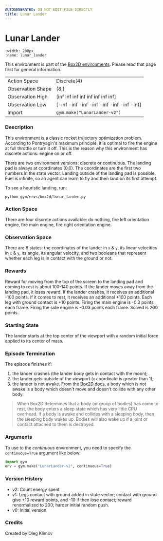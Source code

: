 ```yaml
---
AUTOGENERATED: DO NOT EDIT FILE DIRECTLY
title: Lunar Lander
---
```


# Lunar Lander

```{figure} ../../_static/videos/box2d/lunar_lander.gif 
:width: 200px
:name: lunar_lander
```

This environment is part of the <a href='../box2d'>Box2D environments</a>. Please read that page first for general information.

|   |   |
|---|---|
| Action Space | Discrete(4) |
| Observation Shape | (8,) |
| Observation High | [inf inf inf inf inf inf inf inf] |
| Observation Low | [-inf -inf -inf -inf -inf -inf -inf -inf] |
| Import | `gym.make("LunarLander-v2")` | 


### Description
This environment is a classic rocket trajectory optimization problem.
According to Pontryagin's maximum principle, it is optimal to fire the
engine at full throttle or turn it off. This is the reason why this
environment has discrete actions: engine on or off.

There are two environment versions: discrete or continuous.
The landing pad is always at coordinates (0,0). The coordinates are the
first two numbers in the state vector.
Landing outside of the landing pad is possible. Fuel is infinite, so an agent
can learn to fly and then land on its first attempt.

To see a heuristic landing, run:
```
python gym/envs/box2d/lunar_lander.py
```
<!-- To play yourself, run: -->
<!-- python examples/agents/keyboard_agent.py LunarLander-v2 -->

### Action Space
There are four discrete actions available: do nothing, fire left
orientation engine, fire main engine, fire right orientation engine.

### Observation Space
There are 8 states: the coordinates of the lander in `x` & `y`, its linear
velocities in `x` & `y`, its angle, its angular velocity, and two booleans
that represent whether each leg is in contact with the ground or not.

### Rewards
Reward for moving from the top of the screen to the landing pad and coming
to rest is about 100-140 points.
If the lander moves away from the landing pad, it loses reward.
If the lander crashes, it receives an additional -100 points. If it comes
to rest, it receives an additional +100 points. Each leg with ground
contact is +10 points.
Firing the main engine is -0.3 points each frame. Firing the side engine
is -0.03 points each frame. Solved is 200 points.

### Starting State
The lander starts at the top center of the viewport with a random initial
force applied to its center of mass.

### Episode Termination
The episode finishes if:
1) the lander crashes (the lander body gets in contact with the moon);
2) the lander gets outside of the viewport (`x` coordinate is greater than 1);
3) the lander is not awake. From the [Box2D docs](https://box2d.org/documentation/md__d_1__git_hub_box2d_docs_dynamics.html#autotoc_md61),
    a body which is not awake is a body which doesn't move and doesn't
    collide with any other body:
> When Box2D determines that a body (or group of bodies) has come to rest,
> the body enters a sleep state which has very little CPU overhead. If a
> body is awake and collides with a sleeping body, then the sleeping body
> wakes up. Bodies will also wake up if a joint or contact attached to
> them is destroyed.

### Arguments
To use to the _continuous_ environment, you need to specify the
`continuous=True` argument like below:
```python
import gym
env = gym.make("LunarLander-v2", continuous=True)
```

### Version History
- v2: Count energy spent
- v1: Legs contact with ground added in state vector; contact with ground
    give +10 reward points, and -10 if then lose contact; reward
    renormalized to 200; harder initial random push.
- v0: Initial version

<!-- ### References -->

### Credits
Created by Oleg Klimov
